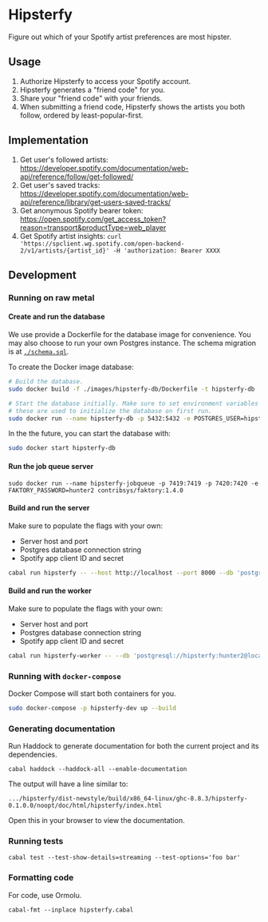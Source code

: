 # Hipsterfy

Figure out which of your Spotify artist preferences are most hipster.

## Usage

1. Authorize Hipsterfy to access your Spotify account.
2. Hipsterfy generates a "friend code" for you.
3. Share your "friend code" with your friends.
4. When submitting a friend code, Hipsterfy shows the artists you both follow, ordered by least-popular-first.

## Implementation

1. Get user's followed artists: https://developer.spotify.com/documentation/web-api/reference/follow/get-followed/
2. Get user's saved tracks: https://developer.spotify.com/documentation/web-api/reference/library/get-users-saved-tracks/
3. Get anonymous Spotify bearer token: https://open.spotify.com/get_access_token?reason=transport&productType=web_player
4. Get Spotify artist insights: `curl 'https://spclient.wg.spotify.com/open-backend-2/v1/artists/{artist_id}' -H 'authorization: Bearer XXXX`

## Development

### Running on raw metal

#### Create and run the database

We use provide a Dockerfile for the database image for convenience. You may also choose to run your own Postgres instance. The schema migration is at [`./schema.sql`](./schema.sql).

To create the Docker image database:

```bash
# Build the database.
sudo docker build -f ./images/hipsterfy-db/Dockerfile -t hipsterfy-db .

# Start the database initially. Make sure to set environment variables correctly;
# these are used to initialize the database on first run.
sudo docker run --name hipsterfy-db -p 5432:5432 -e POSTGRES_USER=hipsterfy -e POSTGRES_PASSWORD=hunter2 hipsterfy-db
```

In the the future, you can start the database with:

```bash
sudo docker start hipsterfy-db
```

#### Run the job queue server

```
sudo docker run --name hipsterfy-jobqueue -p 7419:7419 -p 7420:7420 -e FAKTORY_PASSWORD=hunter2 contribsys/faktory:1.4.0
```

#### Build and run the server

Make sure to populate the flags with your own:

- Server host and port
- Postgres database connection string
- Spotify app client ID and secret

```bash
cabal run hipsterfy -- --host http://localhost --port 8000 --db 'postgresql://hipsterfy:hunter2@localhost:5432' --client_id XXXX --client_secret XXXX
```

#### Build and run the worker

Make sure to populate the flags with your own:

- Server host and port
- Postgres database connection string
- Spotify app client ID and secret

```bash
cabal run hipsterfy-worker -- --db 'postgresql://hipsterfy:hunter2@localhost:5432' --faktory_host localhost --faktory_port 7419 --faktory_password hunter2 --client_id XXXX --client_secret XXXX
```

### Running with `docker-compose`

Docker Compose will start both containers for you.

```bash
sudo docker-compose -p hipsterfy-dev up --build
```

### Generating documentation

Run Haddock to generate documentation for both the current project and its dependencies.

```
cabal haddock --haddock-all --enable-documentation
```

The output will have a line similar to:

```
.../hipsterfy/dist-newstyle/build/x86_64-linux/ghc-8.8.3/hipsterfy-0.1.0.0/noopt/doc/html/hipsterfy/index.html
```

Open this in your browser to view the documentation.

### Running tests

```
cabal test --test-show-details=streaming --test-options='foo bar'
```

### Formatting code

For code, use Ormolu.

```
cabal-fmt --inplace hipsterfy.cabal
```
